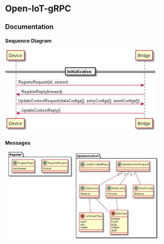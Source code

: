 # Open-IoT-gRPC

## Documentation

### Sequence Diagram

![Protocole Sequence](./doc/img/ProtocoleSequences/ProtocoleSequences.png)

### Messages

![Message Classes](./doc/img/MessagesClasses/MessagesClasses.png)